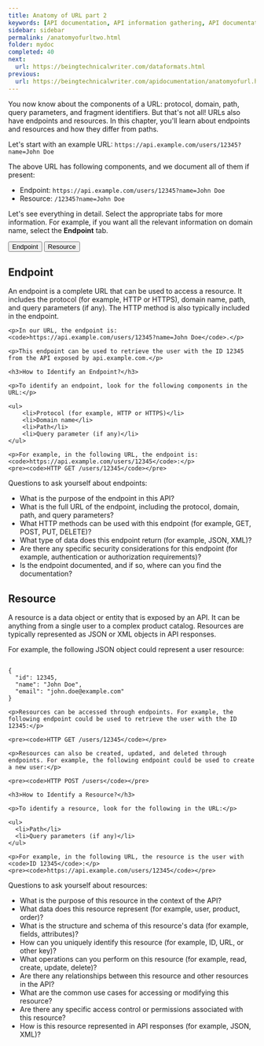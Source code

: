 ```yaml
---
title: Anatomy of URL part 2
keywords: [API documentation, API information gathering, API documentation best practices, API documentation tools, API documentation planning, API documentation structure, API documentation writing, API documentation testing, API documentation review, API documentation publishing, API documentation maintenance, API documentation improvement, Writing API documentation, Understanding API, Identifying target audience, Documentation goals, Gathering API information, Organizing documentation structure, Writing clear content, Including code samples, Testing API documentation, Seeking feedback on documentation, Publishing API documentation, Maintaining API documentation, Continuous improvement in documentation, Technical writing for APIs, API documentation platforms, Effective API documentation, User-friendly API documentation, URLs, API documentation, web addresses, web resources, protocols, domains, paths, query parameters, endpoints, developers, marketers, troubleshoot API issues, track website performance, API development, web development, resources access, API understanding, API usage, API resources, API endpoints, API troubleshoot, API performance tracking, API mastery]
sidebar: sidebar
permalink: /anatomyofurltwo.html
folder: mydoc
completed: 40
next:
  url: https://beingtechnicalwriter.com/dataformats.html
previous:
  url: https://beingtechnicalwriter.com/apidocumentation/anatomyofurl.html
---
```


You now know about the components of a URL: protocol, domain, path, query parameters, and fragment identifiers. But that's not all! URLs also have endpoints and resources. In this chapter, you'll learn about endpoints and resources and how they differ from paths.

Let's start with an example URL: `https://api.example.com/users/12345?name=John Doe`

The above URL has following components, and we document all of them if present:

* Endpoint: `https://api.example.com/users/12345?name=John Doe`
* Resource: `/12345?name=John Doe`

Let's see everything in detail. Select the appropriate tabs for more information. For example, if you want all the relevant information on domain name, select the **Endpoint** tab.

<div class="tabs">
    <button class="tablink" onclick="openTab('endpoint')">Endpoint</button>
    <button class="tablink" onclick="openTab('resource')">Resource</button>
</div>

<div id="endpoint" class="tabcontent">
    <h2>Endpoint</h2>
    <p>An endpoint is a complete URL that can be used to access a resource. It includes the protocol (for example, HTTP or HTTPS), domain name, path, and query parameters (if any). The HTTP method is also typically included in the endpoint.</p>

    <p>In our URL, the endpoint is: <code>https://api.example.com/users/12345?name=John Doe</code>.</p>

    <p>This endpoint can be used to retrieve the user with the ID 12345 from the API exposed by api.example.com.</p>

    <h3>How to Identify an Endpoint?</h3>

    <p>To identify an endpoint, look for the following components in the URL:</p>

    <ul>
        <li>Protocol (for example, HTTP or HTTPS)</li>
        <li>Domain name</li>
        <li>Path</li>
        <li>Query parameter (if any)</li>
    </ul>

    <p>For example, in the following URL, the endpoint is: <code>https://api.example.com/users/12345</code>:</p>
    <pre><code>HTTP GET /users/12345</code></pre>

<div class="question-box">
    <i class="fas fa-question"></i> Questions to ask yourself about endpoints:
    <ul>
        <li>What is the purpose of the endpoint in this API?</li>
        <li>What is the full URL of the endpoint, including the protocol, domain, path, and query parameters?</li>
        <li>What HTTP methods can be used with this endpoint (for example, GET, POST, PUT, DELETE)?</li>
        <li>What type of data does this endpoint return (for example, JSON, XML)?</li>
        <li>Are there any specific security considerations for this endpoint (for example, authentication or authorization requirements)?</li>
        <li>Is the endpoint documented, and if so, where can you find the documentation?</li>
    </ul>
</div>
</div>

<div id="resource" class="tabcontent">
    <h2>Resource</h2>
    <p>A resource is a data object or entity that is exposed by an API. It can be anything from a single user to a complex product catalog. Resources are typically represented as JSON or XML objects in API responses.</p>
    <p>For example, the following JSON object could represent a user resource:</p>
    <pre><code>
{
  "id": 12345,
  "name": "John Doe",
  "email": "john.doe@example.com"
}
</code></pre>

    <p>Resources can be accessed through endpoints. For example, the following endpoint could be used to retrieve the user with the ID 12345:</p>

    <pre><code>HTTP GET /users/12345</code></pre>

    <p>Resources can also be created, updated, and deleted through endpoints. For example, the following endpoint could be used to create a new user:</p>

    <pre><code>HTTP POST /users</code></pre>

    <h3>How to Identify a Resource?</h3>

    <p>To identify a resource, look for the following in the URL:</p>

    <ul>
      <li>Path</li>
      <li>Query parameters (if any)</li>
    </ul>

    <p>For example, in the following URL, the resource is the user with <code>ID 12345</code>:</p>
    <pre><code>https://api.example.com/users/12345</code></pre>

<div class="question-box">
    <i class="fas fa-question"></i> Questions to ask yourself about resources:
    <ul>
        <li>What is the purpose of this resource in the context of the API?</li>
        <li>What data does this resource represent (for example, user, product, order)?</li>
        <li>What is the structure and schema of this resource's data (for example, fields, attributes)?</li>
        <li>How can you uniquely identify this resource (for example, ID, URL, or other key)?</li>
        <li>What operations can you perform on this resource (for example, read, create, update, delete)?</li>
        <li>Are there any relationships between this resource and other resources in the API?</li>
        <li>What are the common use cases for accessing or modifying this resource?</li>
        <li>Are there any specific access control or permissions associated with this resource?</li>
        <li>How is this resource represented in API responses (for example, JSON, XML)?</li>
    </ul>
</div>
</div>

<script>
  function openTab(tabName) {
    var tabs = document.getElementsByClassName("tabcontent");
    for (var i = 0; i < tabs.length; i++) {
      tabs[i].style.display = "none";
      tabs[i].classList.remove("fadeIn");
    }

    var tabContent = document.getElementById(tabName);
    tabContent.style.display = "block";
    tabContent.classList.add("fadeIn");
  }

  // Show the Protocol tab by default
  openTab("endpoint");
</script>

<script>
  // Initialize Prism.js
  Prism.highlightAll();
</script>